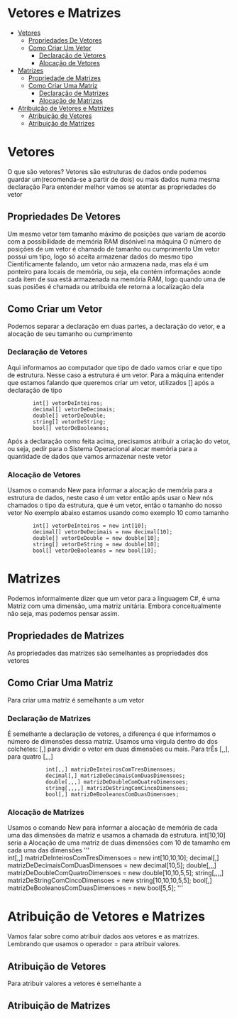 # Vetores e Matrizes

<!--ts-->
* [Vetores](#Vetores)
    * [Propriedades De Vetores](#Propriedades-de-Vetores)
    * [Como Criar Um Vetor](#Como-Criar-Um-Vetor)
        * [Declaração de Vetores](#Declaração-de-Vetores)
        * [Alocação de Vetores](#Alocação-de-Vetores)
* [Matrizes](#Matrizes)
    * [Propriedade de Matrizes](#Propriedades-de-Matrizes)
    * [Como Criar Uma Matriz](#Como-Criar-Uma-Matriz)
        * [Declaração de Matrizes](#Declaração-de-Matrizes)
        * [Alocação de Matrizes](#Alocação-de-Matrizes)
* [Atribuição de Vetores e Matrizes](#Atribuição-De-Vetores-e-Matrizes)
    * [Atribuição de Vetores](#Atribuição-de-Vetores)
    * [Atribuição de Matrizes](#Atribuição-de-Matrizes)
<!--te-->

# Vetores

O que são vetores? 
Vetores são estruturas de dados onde podemos guardar um(recomenda-se a partir de dois) ou mais dados numa mesma declaração 
Para entender melhor vamos se atentar as propriedades do vetor 
## Propriedades De Vetores
Um mesmo vetor tem tamanho máximo de posições que variam de acordo com a possibilidade de memória RAM disónível na máquina 
O número de posições de um vetor é chamado de tamanho ou cumprimento 
Um vetor possui um tipo, logo só aceita armazenar dados do mesmo tipo 
Cientificamente falando, um vetor não armazena nada, mas ela é um ponteiro para locais de memória, ou seja, ela contém informações aonde cada item de sua está armazenada na memória RAM, logo quando uma de suas posiões é chamada ou atribuida ele retorna a localização dela 
    
## Como Criar um Vetor 
Podemos separar a declaração em duas partes, a declaração do vetor, e a alocação de seu tamanho ou cumprimento 
### Declaração de Vetores 
Aqui informamos ao computador que tipo de dado vamos criar e que tipo de estrutura. Nesse caso a estrutura é um vetor. 
Para a máquina entender que estamos falando que queremos criar um vetor, utilizados [] após a declaração de tipo 
         
            int[] vetorDeInteiros;
            decimal[] vetorDeDecimais;
            double[] vetorDeDouble;
            string[] vetorDeString;
            bool[] vetorDeBooleanos;
         
Após a declaração como feita acima, precisamos atribuir a criação do vetor, ou seja, pedir para o Sistema Operacional alocar memória para a quantidade de dados que vamos armazenar neste vetor 
### Alocação de Vetores

Usamos o comando New para informar a alocação de memória para a estrutura de dados, neste caso é um vetor então após usar o New nós chamados o tipo da estrutura, que é um vetor, então o tamanho do nosso vetor 
No exemplo abaixo estamos usando como exemplo 10 como tamanho 
         
            int[] vetorDeInteiros = new int[10];
            decimal[] vetorDeDecimais = new decimal[10];
            double[] vetorDeDouble = new double[10];
            string[] vetorDeString = new double[10];
            bool[] vetorDeBooleanos = new bool[10];
         
# Matrizes
Podemos informalmente dizer que um vetor para a linguagem C#, é uma Matriz com uma dimensão, uma matriz unitária. Embora conceitualmente não seja, mas podemos pensar assim.
## Propriedades de Matrizes
As propriedades das matrizes são semelhantes as propriedades dos vetores
## Como Criar Uma Matriz
Para criar uma matriz é semelhante a um vetor

### Declaração de Matrizes
É semelhante a declaração de vetores, a diferença é que informamos o número de dimensões dessa matriz. Usamos uma vírgula dentro do dos colchetes: [,] para dividir o vetor em duas dimensões ou mais. Para trÊs [,,], para quatro [,,,] 
             
                int[,,] matrizDeInteirosComTresDimensoes;
                decimal[,] matrizDeDecimaisComDuasDimensoes;
                double[,,,] matrizDeDoubleComQuatroDimensoes;
                string[,,,,] matrizDeStringComCincoDimensoes;
                bool[,] matrizDeBooleanosComDuasDimensoes;
             
         
### Alocação de Matrizes
Usamos o comando New para informar a alocação de memória de cada uma das dimensões da matriz e usamos a chamada da estrutura. int[10,10] seria a  Alocação de uma matriz de duas dimensões com 10 de tamamho em cada uma das dimensões 
'''   
int[,,] matrizDeInteirosComTresDimensoes = new int[10,10,10];
decimal[,] matrizDeDecimaisComDuasDimensoes = new decimal[10,5];
double[,,,] matrizDeDoubleComQuatroDimensoes = new double[10,10,5,5];
string[,,,,] matrizDeStringComCincoDimensoes = new string[10,10,10,5,5];
bool[,] matrizDeBooleanosComDuasDimensoes = new bool[5,5];
'''

# Atribuição de Vetores e Matrizes
Vamos falar sobre como atribuir dados aos vetores e as matrizes. Lembrando que usamos o operador = para atribuir valores.
## Atribuição de Vetores
Para atribuir valores a vetores é semelhante a 
## Atribuição de Matrizes
